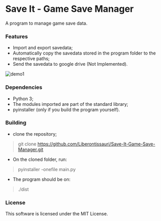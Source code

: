 # Save It - Game Save Manager
A program to manage game save data.

### Features

- Import and export savedata;
- Automatically copy the savedata stored in the program folder to the respective paths;
- Send the savedata to google drive (Not Implemented).

![demo1]( ./img/demo1.gif)

### Dependencies

- Python 3;
- The modules imported are part of the standard library;
- pyinstaller (only if you build the program yourself).

### Building

- clone the repository;

> git clone https://github.com/Liberontissauri/Save-It-Game-Save-Manager.git

- On the cloned folder, run:

> pyinstaller -onefile main.py

- The program should be on:

> ./dist

### License

This software is licensed under the MIT License.
